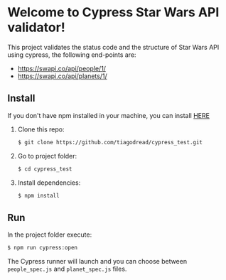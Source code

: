 # Welcome to Cypress Star Wars API validator!

This project validates the status code and the structure of Star Wars API using cypress, the following end-points are:

- https://swapi.co/api/people/1/
- https://swapi.co/api/planets/1/

## Install

If you don't have npm installed in your machine, you can install [HERE](https://www.npmjs.com/get-npm)

1. Clone this repo:
	```sh
	$ git clone https://github.com/tiagodread/cypress_test.git
	```
2. Go to project folder:
	```sh
	$ cd cypress_test
	```
3. Install dependencies:
	```sh
	$ npm install 
	```
## Run
In the project folder execute:
```sh
$ npm run cypress:open
```

The Cypress runner will launch and you can choose between `people_spec.js` and `planet_spec.js` files.
